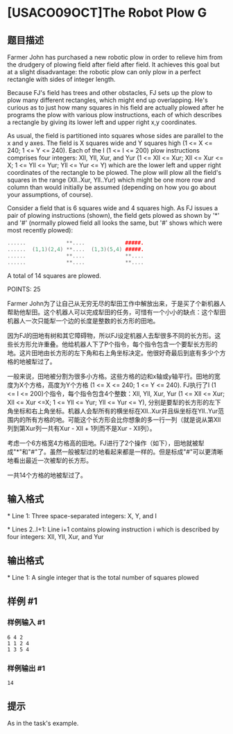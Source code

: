 # [USACO09OCT]The Robot Plow G

## 题目描述

Farmer John has purchased a new robotic plow in order to relieve him from the drudgery of plowing field after field after field. It achieves this goal but at a slight disadvantage: the robotic plow can only plow in a perfect rectangle with sides of integer length.

Because FJ's field has trees and other obstacles, FJ sets up the plow to plow many different rectangles, which might end up overlapping. He's curious as to just how many squares in his field are actually plowed after he programs the plow with various plow instructions, each of which describes a rectangle by giving its lower left and upper right x,y coordinates.

As usual, the field is partitioned into squares whose sides are parallel to the x and y axes. The field is X squares wide and Y squares high (1 <= X <= 240; 1 <= Y <= 240). Each of the I (1 <= I <= 200) plow instructions comprises four integers: Xll, Yll, Xur, and Yur (1 <= Xll <= Xur; Xll <= Xur <= X; 1 <= Yll <= Yur; Yll <= Yur <= Y) which are the lower left and upper right coordinates of the rectangle to be plowed. The plow will plow all the field's squares in the range (Xll..Xur, Yll..Yur) which might be one more row and column than would initially be assumed (depending on how you go about your assumptions, of course).

Consider a field that is 6 squares wide and 4 squares high. As FJ issues a pair of plowing instructions (shown), the field gets plowed as shown by '\*' and '#' (normally plowed field all looks the same, but '#' shows which were most recently plowed):

```cpp
......             **....             #####.
......  (1,1)(2,4) **....  (1,3)(5,4) #####.
......             **....             **....
......             **....             **....
```
A total of 14 squares are plowed.

POINTS: 25

Farmer John为了让自己从无穷无尽的犁田工作中解放出来，于是买了个新机器人帮助他犁田。这个机器人可以完成犁田的任务，可惜有一个小小的缺点：这个犁田机器人一次只能犁一个边的长度是整数的长方形的田地。

因为FJ的田地有树和其它障碍物，所以FJ设定机器人去犁很多不同的长方形。这些长方形允许重叠。他给机器人下了P个指令，每个指令包含一个要犁长方形的地。这片田地由长方形的左下角和右上角坐标决定。他很好奇最后到底有多少个方格的地被犁过了。

一般来说，田地被分割为很多小方格。这些方格的边和x轴或y轴平行。田地的宽度为X个方格，高度为Y个方格 (1 <= X <= 240; 1 <= Y <= 240). FJ执行了I (1 <= I <= 200)个指令，每个指令包含4个整数：Xll, Yll, Xur, Yur (1 <= Xll <= Xur; Xll <= Xur <=X; 1 <= Yll <= Yur; Yll <= Yur <= Y), 分别是要犁的长方形的左下角坐标和右上角坐标。机器人会犁所有的横坐标在Xll..Xur并且纵坐标在Yll..Yur范围内的所有方格的地。可能这个长方形会比你想象的多一行一列（就是说从第Xll列到第Xur列一共有Xur - Xll + 1列而不是Xur - Xll列）。

考虑一个6方格宽4方格高的田地。FJ进行了2个操作（如下），田地就被犁成"\*"和"#"了。虽然一般被犁过的地看起来都是一样的。但是标成"#"可以更清晰地看出最近一次被犁的长方形。

一共14个方格的地被犁过了。

## 输入格式

\* Line 1: Three space-separated integers: X, Y, and I

\* Lines 2..I+1: Line i+1 contains plowing instruction i which is described by four integers: Xll, Yll, Xur, and Yur

## 输出格式

\* Line 1: A single integer that is the total number of squares plowed

## 样例 #1

### 样例输入 #1

```
6 4 2
1 1 2 4
1 3 5 4
```

### 样例输出 #1

```
14
```

## 提示

As in the task's example.